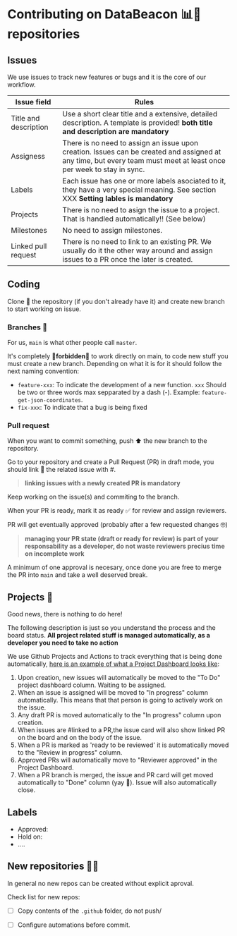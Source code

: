 # Contributing on DataBeacon 📊🥓 repositories

## Issues

We use issues to track new features or bugs and it is the core of our workflow. 

Issue field | Rules 
----------- | -------------
Title and description | Use a short clear title and a extensive, detailed description. A template is provided! **both title and description are mandatory**
Assigness | There is no need to assign an issue upon creation. Issues can be created and assigned at any time, but every team must meet at least once per week to stay in sync. 
Labels | Each issue has one or more labels asociated to it, they have a very special meaning. See section XXX **Setting lables is mandatory**
Projects | There is no need to asign the issue to a project. That is handled automatically!! (See below)
Milestones | No need to assign milestones. 
Linked pull request | There is no need to link to an existing PR. We usually do it the other way around and assign issues to a PR once the later is created. 

## Coding

Clone 🧬 the repository (if you don't already have it) and create new branch to start working on issue.

### Branches  🌳

For us, `main` is what other people call `master`.

It's completely 🚫**forbidden**🚫 to work directly on main, to code new stuff you must create a new branch. Depending on what it is for it should follow the next naming convention: 

- `feature-xxx`: To indicate the development of a new function. `xxx` Should be two or three words max sepparated by a dash (-). Example: `feature-get-json-coordinates`.
- `fix-xxx`: To indicate that a bug is being fixed

### Pull request 

When you want to commit something, push ⬆️ the new branch to the repository.

Go to your repository and create a Pull Request (PR) in draft mode, you should link 🔗 the related issue with #.

> **linking issues with a newly created PR is mandatory**

Keep working on the issue(s) and commiting to the branch.

When your PR is ready, mark it as ready ✅ for review and assign reviewers.

PR will get eventually approved (probably after a few requested changes 🤓)

> **managing your PR state (draft or ready for review) is part of your responsability as a developer, do not waste reviewers precius time on incomplete work**

A minimum of one approval is necesary, once done you are free to merge the PR into `main` and take a well deserved break. 

## Projects 📑

Good news, there is nothing to do here! 

The following description is just so you understand the process and the board status. **All project related stuff is managed automatically, as a developer you need to take no action**

We use Github Projects and Actions to track everything that is being done automatically, [here is an example of what a Project Dashboard looks like](https://github.com/databeacon/.github/projects/2):  

  1. Upon creation, new issues will automatically be moved to the "To Do" project dashboard column. Waiting to be assigned.
  2. When an issue is assigned will be moved to "In progress" column automatically. This means that that person is going to actively work on the issue.
  3. Any draft PR is moved automatically to the "In progress" column upon creation.
  4. When issues are #linked to a PR,the issue card will also show linked PR on the board and on the body of the issue.
  5. When a PR is marked as 'ready to be reviewed' it is automatically moved to the "Review in progress" column.
  6. Approved PRs will automatically move to "Reviewer approved" in the Project Dashboard.
  7. When a PR branch is merged, the issue and PR card will get moved automatically to "Done" column (yay 🤩). Issue will also automatically close.

## Labels  

- Approved:
- Hold on: 
- .... 

## New repositories 👨‍🍳

In general no new repos can be created without explicit aproval. 

Check list for new repos:

- [ ] Copy contents of the `.github` folder, do not push/
- [ ] Configure automations before commit.



